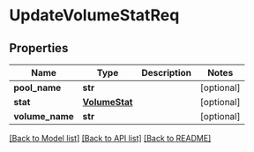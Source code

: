 # UpdateVolumeStatReq

## Properties
Name | Type | Description | Notes
------------ | ------------- | ------------- | -------------
**pool_name** | **str** |  | [optional] 
**stat** | [**VolumeStat**](VolumeStat.md) |  | [optional] 
**volume_name** | **str** |  | [optional] 

[[Back to Model list]](../README.md#documentation-for-models) [[Back to API list]](../README.md#documentation-for-api-endpoints) [[Back to README]](../README.md)


